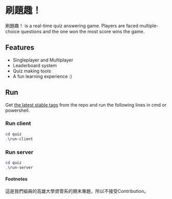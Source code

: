 # 刷題趣！

刷題趣！ is a real-time quiz answering game. Players are faced multiple-choice questions and the one won the most score wins the game.

## Features

- Singleplayer and Multiplayer
- Leaderboard system
- Quiz making tools
- A fun learning experience :)

## Run

Get [the latest stable tags](https://github.com/CarrieForle/quiz/tags) from the repo and run the following lines in cmd or powershell.

### Run client

```powershell
cd quiz
.\run-client
```

### Run server

```powershell
cd quiz
.\run-server
```

#### Footnotes

這是我們組員的高雄大學資管系的期末專題，所以不接受Contribution。
